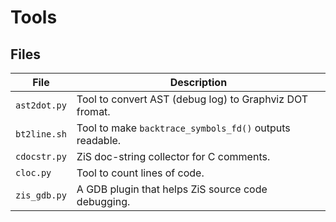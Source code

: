 # Tools

## Files

| File             | Description                                              |
|------------------|----------------------------------------------------------|
| `ast2dot.py`     | Tool to convert AST (debug log) to Graphviz DOT fromat.  |
| `bt2line.sh`     | Tool to make `backtrace_symbols_fd()` outputs readable.  |
| `cdocstr.py`     | ZiS doc-string collector for C comments.                 |
| `cloc.py`        | Tool to count lines of code.                             |
| `zis_gdb.py`     | A GDB plugin that helps ZiS source code debugging.       |
